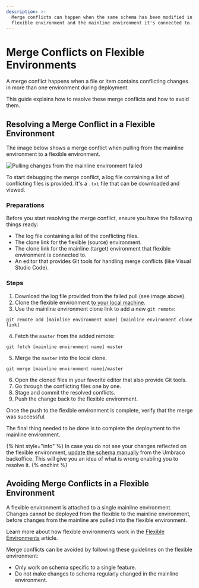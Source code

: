 ```yaml
---
description: >-
  Merge conflicts can happen when the same schema has been modified in both the
  flexible environment and the mainline environment it's connected to.
---
```


# Merge Conflicts on Flexible Environments

A merge conflict happens when a file or item contains conflicting changes in more than one environment during deployment.

This guide explains how to resolve these merge conflicts and how to avoid them.

## Resolving a Merge Conflict in a Flexible Environment

The image below shows a merge conflict when pulling from the mainline environment to a flexible environment.

![Pulling changes from the mainline environment failed](../../troubleshooting/deployments/images/pulling-failed.png)

To start debugging the merge conflict, a log file containing a list of conflicting files is provided. It's a `.txt` file that can be downloaded and viewed.

### Preparations

Before you start resolving the merge conflict, ensure you have the following things ready:

* The log file containing a list of the conflicting files.
* The clone link for the flexible (source) environment.
* The clone link for the mainline (target) environment that flexible environment is connected to.
* An editor that provides Git tools for handling merge conflicts (like Visual Studio Code).

### Steps

1. Download the log file provided from the failed pull (see image above).
2. Clone the flexible environment [to your local machine](../../build-and-customize-your-solution/working-with-deployments/working-locally.md).
3. Use the mainline environment clone link to add a new `git remote`:

```git
git remote add [mainline environment name] [mainline environment clone link]
```

4. Fetch the `master` from the added remote:

```git
git fetch [mainline environment name] master
```

5. Merge the `master` into the local clone.

```
git merge [mainline environment name]/master
```

6. Open the cloned files in your favorite editor that also provide Git tools.
7. Go through the conflicting files one by one.
8. Stage and commit the resolved conflicts.
9. Push the change back to the flexible environment.

Once the push to the flexible environment is complete, verify that the merge was successful.

The final thing needed to be done is to complete the deployment to the mainline environment.

{% hint style="info" %}
In case you do not see your changes reflected on the flexible environment, [update the schema manually](broken-reference) from the Umbraco backoffice. This will give you an idea of what is wrong enabling you to resolve it.
{% endhint %}

## Avoiding Merge Conflicts in a Flexible Environment

A flexible environment is attached to a single mainline environment. Changes cannot be deployed from the flexible to the mainline environment, before changes from the mainline are pulled into the flexible environment.

Learn more about how flexible environments work in the [Flexible Environments](../../begin-your-cloud-journey/project-overview/flexible-environments.md) article.

Merge conflicts can be avoided by following these guidelines on the flexible environment:

* Only work on schema specific to a single feature.
* Do not make changes to schema regularly changed in the mainline environment.
